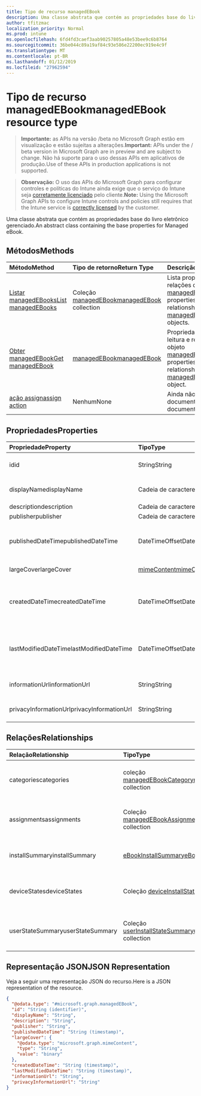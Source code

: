 ```yaml
---
title: Tipo de recurso managedEBook
description: Uma classe abstrata que contém as propriedades base do livro eletrônico gerenciado.
author: tfitzmac
localization_priority: Normal
ms.prod: intune
ms.openlocfilehash: 6fd4fd3caef3aab90257805a48e53bee9c6b8764
ms.sourcegitcommit: 36be044c89a19af84c93e586e22200ec919e4c9f
ms.translationtype: MT
ms.contentlocale: pt-BR
ms.lasthandoff: 01/12/2019
ms.locfileid: "27962594"
---
```

# <a name="managedebook-resource-type"></a><span data-ttu-id="6b8fe-103">Tipo de recurso managedEBook</span><span class="sxs-lookup"><span data-stu-id="6b8fe-103">managedEBook resource type</span></span>

> <span data-ttu-id="6b8fe-104">**Importante:** as APIs na versão /beta no Microsoft Graph estão em visualização e estão sujeitas a alterações.</span><span class="sxs-lookup"><span data-stu-id="6b8fe-104">**Important:** APIs under the / beta version in Microsoft Graph are in preview and are subject to change.</span></span> <span data-ttu-id="6b8fe-105">Não há suporte para o uso dessas APIs em aplicativos de produção.</span><span class="sxs-lookup"><span data-stu-id="6b8fe-105">Use of these APIs in production applications is not supported.</span></span>

> <span data-ttu-id="6b8fe-106">**Observação:** O uso das APIs do Microsoft Graph para configurar controles e políticas do Intune ainda exige que o serviço do Intune seja [corretamente licenciado](https://go.microsoft.com/fwlink/?linkid=839381) pelo cliente.</span><span class="sxs-lookup"><span data-stu-id="6b8fe-106">**Note:** Using the Microsoft Graph APIs to configure Intune controls and policies still requires that the Intune service is [correctly licensed](https://go.microsoft.com/fwlink/?linkid=839381) by the customer.</span></span>

<span data-ttu-id="6b8fe-107">Uma classe abstrata que contém as propriedades base do livro eletrônico gerenciado.</span><span class="sxs-lookup"><span data-stu-id="6b8fe-107">An abstract class containing the base properties for Managed eBook.</span></span>
## <a name="methods"></a><span data-ttu-id="6b8fe-108">Métodos</span><span class="sxs-lookup"><span data-stu-id="6b8fe-108">Methods</span></span>
|<span data-ttu-id="6b8fe-109">Método</span><span class="sxs-lookup"><span data-stu-id="6b8fe-109">Method</span></span>|<span data-ttu-id="6b8fe-110">Tipo de retorno</span><span class="sxs-lookup"><span data-stu-id="6b8fe-110">Return Type</span></span>|<span data-ttu-id="6b8fe-111">Descrição</span><span class="sxs-lookup"><span data-stu-id="6b8fe-111">Description</span></span>|
|:---|:---|:---|
|[<span data-ttu-id="6b8fe-112">Listar managedEBooks</span><span class="sxs-lookup"><span data-stu-id="6b8fe-112">List managedEBooks</span></span>](../api/intune-books-managedebook-list.md)|<span data-ttu-id="6b8fe-113">Coleção [managedEBook](../resources/intune-books-managedebook.md)</span><span class="sxs-lookup"><span data-stu-id="6b8fe-113">[managedEBook](../resources/intune-books-managedebook.md) collection</span></span>|<span data-ttu-id="6b8fe-114">Lista propriedades e relações dos objetos [managedEBook](../resources/intune-books-managedebook.md).</span><span class="sxs-lookup"><span data-stu-id="6b8fe-114">List properties and relationships of the [managedEBook](../resources/intune-books-managedebook.md) objects.</span></span>|
|[<span data-ttu-id="6b8fe-115">Obter managedEBook</span><span class="sxs-lookup"><span data-stu-id="6b8fe-115">Get managedEBook</span></span>](../api/intune-books-managedebook-get.md)|[<span data-ttu-id="6b8fe-116">managedEBook</span><span class="sxs-lookup"><span data-stu-id="6b8fe-116">managedEBook</span></span>](../resources/intune-books-managedebook.md)|<span data-ttu-id="6b8fe-117">Propriedades de leitura e relações do objeto [managedEBook](../resources/intune-books-managedebook.md).</span><span class="sxs-lookup"><span data-stu-id="6b8fe-117">Read properties and relationships of the [managedEBook](../resources/intune-books-managedebook.md) object.</span></span>|
|[<span data-ttu-id="6b8fe-118">ação assign</span><span class="sxs-lookup"><span data-stu-id="6b8fe-118">assign action</span></span>](../api/intune-books-managedebook-assign.md)|<span data-ttu-id="6b8fe-119">Nenhum</span><span class="sxs-lookup"><span data-stu-id="6b8fe-119">None</span></span>|<span data-ttu-id="6b8fe-120">Ainda não documentado</span><span class="sxs-lookup"><span data-stu-id="6b8fe-120">Not yet documented</span></span>|

## <a name="properties"></a><span data-ttu-id="6b8fe-121">Propriedades</span><span class="sxs-lookup"><span data-stu-id="6b8fe-121">Properties</span></span>
|<span data-ttu-id="6b8fe-122">Propriedade</span><span class="sxs-lookup"><span data-stu-id="6b8fe-122">Property</span></span>|<span data-ttu-id="6b8fe-123">Tipo</span><span class="sxs-lookup"><span data-stu-id="6b8fe-123">Type</span></span>|<span data-ttu-id="6b8fe-124">Descrição</span><span class="sxs-lookup"><span data-stu-id="6b8fe-124">Description</span></span>|
|:---|:---|:---|
|<span data-ttu-id="6b8fe-125">id</span><span class="sxs-lookup"><span data-stu-id="6b8fe-125">id</span></span>|<span data-ttu-id="6b8fe-126">String</span><span class="sxs-lookup"><span data-stu-id="6b8fe-126">String</span></span>|<span data-ttu-id="6b8fe-127">Chave da entidade.</span><span class="sxs-lookup"><span data-stu-id="6b8fe-127">Key of the entity.</span></span>|
|<span data-ttu-id="6b8fe-128">displayName</span><span class="sxs-lookup"><span data-stu-id="6b8fe-128">displayName</span></span>|<span data-ttu-id="6b8fe-129">Cadeia de caracteres</span><span class="sxs-lookup"><span data-stu-id="6b8fe-129">String</span></span>|<span data-ttu-id="6b8fe-130">Nome do livro eletrônico.</span><span class="sxs-lookup"><span data-stu-id="6b8fe-130">Name of the eBook.</span></span>|
|<span data-ttu-id="6b8fe-131">description</span><span class="sxs-lookup"><span data-stu-id="6b8fe-131">description</span></span>|<span data-ttu-id="6b8fe-132">Cadeia de caracteres</span><span class="sxs-lookup"><span data-stu-id="6b8fe-132">String</span></span>|<span data-ttu-id="6b8fe-133">Descrição.</span><span class="sxs-lookup"><span data-stu-id="6b8fe-133">Description.</span></span>|
|<span data-ttu-id="6b8fe-134">publisher</span><span class="sxs-lookup"><span data-stu-id="6b8fe-134">publisher</span></span>|<span data-ttu-id="6b8fe-135">Cadeia de caracteres</span><span class="sxs-lookup"><span data-stu-id="6b8fe-135">String</span></span>|<span data-ttu-id="6b8fe-136">Publicador.</span><span class="sxs-lookup"><span data-stu-id="6b8fe-136">Publisher.</span></span>|
|<span data-ttu-id="6b8fe-137">publishedDateTime</span><span class="sxs-lookup"><span data-stu-id="6b8fe-137">publishedDateTime</span></span>|<span data-ttu-id="6b8fe-138">DateTimeOffset</span><span class="sxs-lookup"><span data-stu-id="6b8fe-138">DateTimeOffset</span></span>|<span data-ttu-id="6b8fe-139">A data e hora em que o livro eletrônico foi publicado.</span><span class="sxs-lookup"><span data-stu-id="6b8fe-139">The date and time when the eBook was published.</span></span>|
|<span data-ttu-id="6b8fe-140">largeCover</span><span class="sxs-lookup"><span data-stu-id="6b8fe-140">largeCover</span></span>|[<span data-ttu-id="6b8fe-141">mimeContent</span><span class="sxs-lookup"><span data-stu-id="6b8fe-141">mimeContent</span></span>](../resources/intune-shared-mimecontent.md)|<span data-ttu-id="6b8fe-142">Capa do livro.</span><span class="sxs-lookup"><span data-stu-id="6b8fe-142">Book cover.</span></span>|
|<span data-ttu-id="6b8fe-143">createdDateTime</span><span class="sxs-lookup"><span data-stu-id="6b8fe-143">createdDateTime</span></span>|<span data-ttu-id="6b8fe-144">DateTimeOffset</span><span class="sxs-lookup"><span data-stu-id="6b8fe-144">DateTimeOffset</span></span>|<span data-ttu-id="6b8fe-145">A data e hora em que o livro eletrônico foi modificado pela última vez.</span><span class="sxs-lookup"><span data-stu-id="6b8fe-145">The date and time when the eBook file was created.</span></span>|
|<span data-ttu-id="6b8fe-146">lastModifiedDateTime</span><span class="sxs-lookup"><span data-stu-id="6b8fe-146">lastModifiedDateTime</span></span>|<span data-ttu-id="6b8fe-147">DateTimeOffset</span><span class="sxs-lookup"><span data-stu-id="6b8fe-147">DateTimeOffset</span></span>|<span data-ttu-id="6b8fe-148">A data e hora da última modificação do livro eletrônico.</span><span class="sxs-lookup"><span data-stu-id="6b8fe-148">The date and time when the eBook was last modified.</span></span>|
|<span data-ttu-id="6b8fe-149">informationUrl</span><span class="sxs-lookup"><span data-stu-id="6b8fe-149">informationUrl</span></span>|<span data-ttu-id="6b8fe-150">String</span><span class="sxs-lookup"><span data-stu-id="6b8fe-150">String</span></span>|<span data-ttu-id="6b8fe-151">A URL de informações adicionais.</span><span class="sxs-lookup"><span data-stu-id="6b8fe-151">The more information Url.</span></span>|
|<span data-ttu-id="6b8fe-152">privacyInformationUrl</span><span class="sxs-lookup"><span data-stu-id="6b8fe-152">privacyInformationUrl</span></span>|<span data-ttu-id="6b8fe-153">String</span><span class="sxs-lookup"><span data-stu-id="6b8fe-153">String</span></span>|<span data-ttu-id="6b8fe-154">A URL da declaração de privacidade.</span><span class="sxs-lookup"><span data-stu-id="6b8fe-154">The privacy statement Url.</span></span>|

## <a name="relationships"></a><span data-ttu-id="6b8fe-155">Relações</span><span class="sxs-lookup"><span data-stu-id="6b8fe-155">Relationships</span></span>
|<span data-ttu-id="6b8fe-156">Relação</span><span class="sxs-lookup"><span data-stu-id="6b8fe-156">Relationship</span></span>|<span data-ttu-id="6b8fe-157">Tipo</span><span class="sxs-lookup"><span data-stu-id="6b8fe-157">Type</span></span>|<span data-ttu-id="6b8fe-158">Descrição</span><span class="sxs-lookup"><span data-stu-id="6b8fe-158">Description</span></span>|
|:---|:---|:---|
|<span data-ttu-id="6b8fe-159">categories</span><span class="sxs-lookup"><span data-stu-id="6b8fe-159">categories</span></span>|<span data-ttu-id="6b8fe-160">coleção [managedEBookCategory](../resources/intune-books-managedebookcategory.md)</span><span class="sxs-lookup"><span data-stu-id="6b8fe-160">[managedEBookCategory](../resources/intune-books-managedebookcategory.md) collection</span></span>|<span data-ttu-id="6b8fe-161">A lista de categorias para este livro eletrônico.</span><span class="sxs-lookup"><span data-stu-id="6b8fe-161">The list of categories for this eBook.</span></span>|
|<span data-ttu-id="6b8fe-162">assignments</span><span class="sxs-lookup"><span data-stu-id="6b8fe-162">assignments</span></span>|<span data-ttu-id="6b8fe-163">Coleção [managedEBookAssignment](../resources/intune-books-managedebookassignment.md)</span><span class="sxs-lookup"><span data-stu-id="6b8fe-163">[managedEBookAssignment](../resources/intune-books-managedebookassignment.md) collection</span></span>|<span data-ttu-id="6b8fe-164">A lista de atribuições para este livro eletrônico.</span><span class="sxs-lookup"><span data-stu-id="6b8fe-164">The list of assignments for this eBook.</span></span>|
|<span data-ttu-id="6b8fe-165">installSummary</span><span class="sxs-lookup"><span data-stu-id="6b8fe-165">installSummary</span></span>|[<span data-ttu-id="6b8fe-166">eBookInstallSummary</span><span class="sxs-lookup"><span data-stu-id="6b8fe-166">eBookInstallSummary</span></span>](../resources/intune-books-ebookinstallsummary.md)|<span data-ttu-id="6b8fe-167">Resumo de instalação do aplicativo móvel.</span><span class="sxs-lookup"><span data-stu-id="6b8fe-167">Mobile App Install Summary.</span></span>|
|<span data-ttu-id="6b8fe-168">deviceStates</span><span class="sxs-lookup"><span data-stu-id="6b8fe-168">deviceStates</span></span>|<span data-ttu-id="6b8fe-169">Coleção [deviceInstallState](../resources/intune-books-deviceinstallstate.md)</span><span class="sxs-lookup"><span data-stu-id="6b8fe-169">[deviceInstallState](../resources/intune-books-deviceinstallstate.md) collection</span></span>|<span data-ttu-id="6b8fe-170">A lista de estados de instalação para este livro eletrônico.</span><span class="sxs-lookup"><span data-stu-id="6b8fe-170">The list of installation states for this eBook.</span></span>|
|<span data-ttu-id="6b8fe-171">userStateSummary</span><span class="sxs-lookup"><span data-stu-id="6b8fe-171">userStateSummary</span></span>|<span data-ttu-id="6b8fe-172">Coleção [userInstallStateSummary](../resources/intune-books-userinstallstatesummary.md)</span><span class="sxs-lookup"><span data-stu-id="6b8fe-172">[userInstallStateSummary](../resources/intune-books-userinstallstatesummary.md) collection</span></span>|<span data-ttu-id="6b8fe-173">A lista de estados de instalação para este livro eletrônico.</span><span class="sxs-lookup"><span data-stu-id="6b8fe-173">The list of installation states for this eBook.</span></span>|

## <a name="json-representation"></a><span data-ttu-id="6b8fe-174">Representação JSON</span><span class="sxs-lookup"><span data-stu-id="6b8fe-174">JSON Representation</span></span>
<span data-ttu-id="6b8fe-175">Veja a seguir uma representação JSON do recurso.</span><span class="sxs-lookup"><span data-stu-id="6b8fe-175">Here is a JSON representation of the resource.</span></span>
<!-- {
  "blockType": "resource",
  "keyProperty": "id",
  "@odata.type": "microsoft.graph.managedEBook"
}
-->
``` json
{
  "@odata.type": "#microsoft.graph.managedEBook",
  "id": "String (identifier)",
  "displayName": "String",
  "description": "String",
  "publisher": "String",
  "publishedDateTime": "String (timestamp)",
  "largeCover": {
    "@odata.type": "microsoft.graph.mimeContent",
    "type": "String",
    "value": "binary"
  },
  "createdDateTime": "String (timestamp)",
  "lastModifiedDateTime": "String (timestamp)",
  "informationUrl": "String",
  "privacyInformationUrl": "String"
}
```





